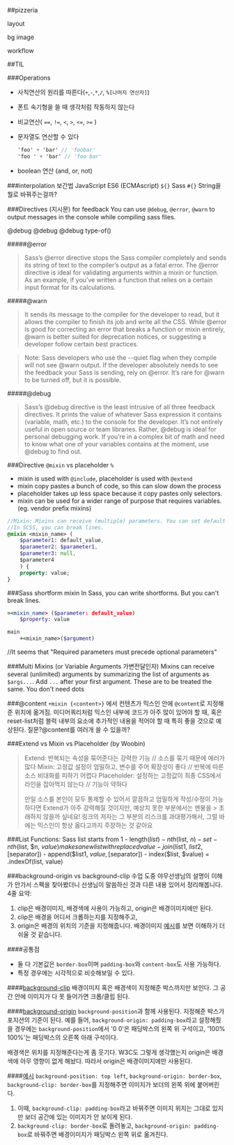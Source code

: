 ##pizzeria

layout


bg image

workflow

##TIL


###Operations

- 사칙연산의 원리를 따른다(`+`,`-`,`*`,`/`, `%[나머지 연산자]`)
- 폰트 속기형을 쓸 때 생각처럼 작동하지 않는다
- 비교연산( `==`, `!=`, `<`, `>`, `<=`, `>=` )
- 문자열도 연산할 수 있다

	```sass
	'foo' + 'bar' // 'foobar'
	'foo ' + 'bar' // 'foo bar'
	```
- boolean 연산 (and, or, not)

###interpolation 보간법
JavaScript ES6 (ECMAscript) `${}`
Sass `#{}` String을 뭘로 바꿔주는걸까?

###Directives (지시문) for feedback
You can use `@debug`, `@error`, `@warn` to output messages in the console while compiling sass files. 

@debug <anything>
@debug <boolean statement>
@debug type-of(<object>)

#####@error
> Sass’s @error directive stops the Sass compiler completely and sends its string of text to the compiler’s output as a fatal error. The @error directive is ideal for validating arguments within a mixin or function. As an example, if you’ve written a function that relies on a certain input format for its calculations.

#####@warn
> It sends its message to the compiler for the developer to read, but it allows the compiler to finish its job and write all the CSS. While @error is good for correcting an error that breaks a function or mixin entirely, @warn is better suited for deprecation notices, or suggesting a developer follow certain best practices.

> Note: Sass developers who use the --quiet flag when they compile will not see @warn output. If the developer absolutely needs to see the feedback your Sass is sending, rely on @error. It’s rare for @warn to be turned off, but it is possible.

#####@debug
> Sass’s @debug directive is the least intrusive of all three feedback directives. It prints the value of whatever Sass expression it contains (variable, math, etc.) to the console for the developer. It’s not entirely useful in open source or team libraries. Rather, @debug is ideal for personal debugging work. If you’re in a complex bit of math and need to know what one of your variables contains at the moment, use @debug to find out.


###Directive `@mixin` vs placeholder `%` 
- mixin is used with `@include`, placeholder is used with `@extend`
- mixin copy pastes a bunch of code, so this can slow down the process
- placeholder takes up less space because it copy pastes only selectors.
- mixin can be used for a wider range of purpose that requires variables. (eg. vendor prefix mixins)

```sass
//Mixin: Mixins can receive (multiple) parameters. You can set default values.
//In SCSS, you can break lines. 
@mixin <mixin_name> (
	$parameter1: default_value, 
	$parameter2: $parameter1,
	$parameter3: null,
	$parameter4
	) {
	property: value;
}
```

###Sass shortform mixin
In Sass, you can write shortforms. But you can't break lines.
```sass
=<mixin_name> ($parameter: default_value)
	$property: value

main
	+<mixin_name>($argument)

```
//It seems that "Required parameters must precede optional parameters"

###Multi Mixins (or Variable Arguments 가변전달인자)
Mixins can receive several (unlimited) arguments by summarizing the list of arguments as `$args...`. Add `...` after your first argument. These are to be treated the same. You don't need dots 

###@content
`+mixin {<content>}` 에서 컨텐츠가 믹스인 안에 `@content`로 지정해준 위치에 옮겨짐. 미디어쿼리처럼 믹스인 내부에 코드가 아주 많이 있어야 할 때, 혹은 reset-list처럼 블럭 내부의 요소에 추가적인 내용을 적어야 할 때 특히 좋을 것으로 예상된다.
질문?@content를 여러개 쓸 수 있을까?

###Extend vs Mixin vs Placeholder (by Woobin)
> Extend: 반복되는 속성을 묶어준다는 강력한 기능 // 소스를 묶기 때문에 에러가 많다 
> Mixin: 고정값 설정이 엄밀하고, 변수를 주어 확장성이 좋다 // 반복에 따른 소스 비대화를 피하기 어렵다
> Placeholder: 설정하는 고정값이 최종 CSS에서 라인을 잡아먹지 않는다 // 기능이 약하다
> 
> 만일 소스를 본인이 모두 통제할 수 있어서 깔끔하고 엄밀하게 작성/수정이 가능하다면 Extend가 아주 강력해질 것이지만, 예상치 못한 부분에서는 멘붕을 > 초래하지 않을까 싶네요!
> 링크의 저자는 그 부분의 리스크를 과대평가해서, 그럴 바에는 믹스인이 항상 옳다고까지 주장하는 것 같아요

###List Functions: Sass list starts from 1
 	- length($list)
 	- nth($list, $n)
	- set-nth($list, $n, $value) makes a new list with replaced value
	- join($list1, $list2, [$separator])
	- append($list1, $value, [$separator])
	- index($list, $value) = .indexOf(list, value)


###background-origin vs background-clip
수업 도중 야무선생님의 설명이 이해가 안가서 스펙을 찾아봤더니 선생님이 말씀하신 것과 다른 내용 있어서 정리해봅니다. 4줄 요약:

1. clip은 배경이미지, 배경색에 사용이 가능하고, origin은 배경이미지에만 된다.
2. clip은 배경을 어디서 크롭하는지를 지정해주고,
3. origin은 배경의 위치의 기준을 지정해줍니다.
배경이미지 [예시](http://codepen.io/anon/pen/RNVKvj)를 보면 이해하기 더 쉬울 것 같습니다.

####공통점
- 둘 다 기본값은 `border-box`이며 `padding-box`와 `content-box`도 사용 가능하다.
- 특정 경우에는 시각적으로 비슷해보일 수 있다.

####[background-clip](https://drafts.csswg.org/css-backgrounds-3/#the-background-clip)
배경이미지 혹은 배경색이 지정해준 박스까지만 보인다. 그 공간 안에 이미지가 다 못 들어가면 크롭/클립 된다.

####[background-origin](https://drafts.csswg.org/css-backgrounds-3/#the-background-origin)
`background-position`과 함께 사용된다. 지정해준 박스가 포지션의 기준이 된다. 예를 들어, `background-origin: padding-box`라고 설정해줬을 경우에는 `background-position`에서 '0 0'은 패딩박스의 왼쪽 위 구석이고, '100% 100%'는 패딩박스의 오른쪽 아래 구석이다.

배경색은 위치를 지정해준다는게 좀 웃기다. W3C도 그렇게 생각했는지 origin은 배경색에 아무 영향이 없게 해놨다. 따라서 origin은 배경이미지에만 사용된다.

####[예시](http://codepen.io/anon/pen/RNVKvj)
`background-position: top left`, `background-origin: border-box`, `background-clip: border-box`를 지정해주면 이미지가 보더의 왼쪽 위에 붙어버린다. 

1. 이때, `background-clip: padding-box`라고 바꿔주면 이미지 위치는 그대로 있지만 보더 공간에 있는 이미지가 안 보이게 된다.
1. `background-clip: border-box`로 돌려놓고, `background-origin: padding-box`로 바꿔주면 배경이미지가 패딩박스 왼쪽 위로 옮겨진다.






